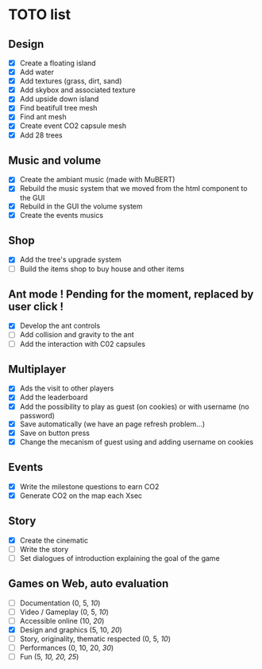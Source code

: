 # TOTO list
## Design
- [x] Create a floating island
- [x] Add water
- [x] Add textures (grass, dirt, sand)
- [x] Add skybox and associated texture
- [x] Add upside down island
- [x] Find beatifull tree mesh
- [x] Find ant mesh
- [x] Create event CO2 capsule mesh
- [x] Add 28 trees

## Music and volume
- [x] Create the ambiant music (made with MuBERT)
- [x] Rebuild the music system that we moved from the html component to the GUI
- [x] Rebuild in the GUI the volume system
- [x] Create the events musics

## Shop
- [x] Add the tree's upgrade system
- [ ] Build the items shop to buy house and other items

## Ant mode ! Pending for the moment, replaced by user click !
- [x] Develop the ant controls
- [ ] Add collision and gravity to the ant
- [ ] Add the interaction with C02 capsules

## Multiplayer
- [x] Ads the visit to other players
- [x] Add the leaderboard
- [x] Add the possibility to play as guest (on cookies) or with username (no password)
- [x] Save automatically (we have an page refresh problem...)
- [x] Save on button press
- [x] Change the mecanism of guest using and adding username on cookies

## Events
- [x] Write the milestone questions to earn CO2
- [x] Generate CO2 on the map each Xsec

## Story
- [x] Create the cinematic
- [ ] Write the story
- [ ] Set dialogues of introduction explaining the goal of the game

## Games on Web, auto evaluation
- [ ] Documentation (0, 5, *10*)
- [ ] Video / Gameplay (0, 5, *10*)
- [ ] Accessible online (10, *20*)
- [X] Design and graphics (5, 10, *20*)
- [ ] Story, originality, thematic respected (0, 5, *10*)
- [ ] Performances (0, 10, 20, *30*)
- [ ] Fun (5, *10, 20, 25*)